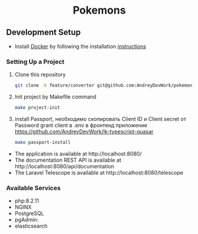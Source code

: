 <h1 align="center">Pokemons</h1>

## Development Setup

-   Install [Docker](https://www.docker.com/) by following the installation [instructions](https://www.docker.com/get-started/)

### Setting Up a Project

1. Clone this repository

    ```bash
    git clone -b feature/converter git@github.com:AndreyDevWork/pokemons-backend.git
    ```

2. Init project by Makefile command

    ```bash
    make project-init
    ```

3. install Passport, необходимо скопировать Client ID и Client secret от Password grant client в .env в фронтенд приложение https://github.com/AndreyDevWork/lk-typescript-quasar

    ```bash
    make passport-install
    ```

-   The application is available at http://localhost:8080/
-   The documentation REST API is available at http://localhost:8080/api/documentation
-   The Laravel Telescope is available at http://localhost:8080/telescope

### Available Services

-   php:8.2.11
-   NGINX
-   PostgreSQL
-   pgAdmin:
-   elasticsearch
